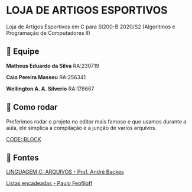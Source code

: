 # LOJA DE ARTIGOS ESPORTIVOS
Loja de Artigos Esportivos em C para SI200-B 2020/S2 (Algoritmos e Programação de Computadores II)

## :two_men_holding_hands: Equipe

**Matheus Eduardo da Silva**  RA:230719

**Caio Pereira Masseu**       RA:256341

**Wellington A. A. Silverio** RA:178667


## :rocket: Como rodar
Preferimos rodar o projeto no editor mais famoso e que usamos durante a aula, ele simplica a compilação e a junção de varios arquivos.

[CODE::BLOCK](http://www.codeblocks.org)

## :book: Fontes

[LINGUAGEM C: ARQUIVOS - Prof. André Backes](http://www.facom.ufu.br/~backes/gsi011/Aula00-Arquivos.pdf)

[Listas encadeadas - Paulo Feofiloff](https://www.ime.usp.br/~pf/algoritmos/aulas/lista.html)
